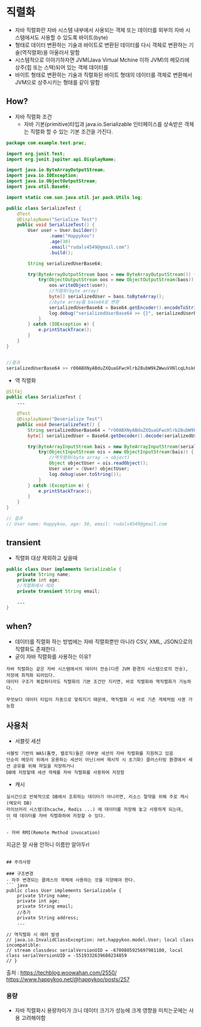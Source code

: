 # 직렬화
- 자바 직렬화란 자바 시스템 내부에서 사용되는 객체 또는 데이터를 외부의 자바 시스템에서도 사용할 수 있도록 바이트(byte)
- 형태로 데이터 변환하는 기술과 바이트로 변환된 데이터를 다시 객체로 변환하는 기술(역직렬화)을 아울러서 말함
- 시스템적으로 이야기하자면 JVM(Java Virtual Mchine 이하 JVM)의 메모리에 상주(힙 또는 스택)되어 있는 객체 데이터를
- 바이트 형태로 변환하는 기술과 직렬화된 바이트 형태의 데이터를 객체로 변환해서 JVM으로 상주시키는 형태를 같이 말함

## How?
- 자바 직렬화 조건
  - 자바 기본(primitive)타입과 java.io.Serializable 인터페이스를 상속받은 객체는 직렬화 할 수 있는 기본 조건을 가진다.

```java
package com.example.test.prac;

import org.junit.Test;
import org.junit.jupiter.api.DisplayName;

import java.io.ByteArrayOutputStream;
import java.io.IOException;
import java.io.ObjectOutputStream;
import java.util.Base64;

import static com.sun.java.util.jar.pack.Utils.log;

public class SerializeTest {
    @Test
    @DisplayName("Serialize Test")
    public void SerializeTest() {
        User user = User.builder()
                .name("Happykoo")
                .age(30)
                .email("rudals4549@gmail.com")
                .build();

        String serializedUserBase64;

        try(ByteArrayOutputStream baos = new ByteArrayOutputStream()) {
            try(ObjectOutputStream oos = new ObjectOutputStream(baos)) {
                oos.writeObject(user);
                //직렬화(byte array)
                byte[] serializedUser = baos.toByteArray();
                //byte array를 base64로 변환
                serializedUserBase64 = Base64.getEncoder().encodeToString(serializedUser);
                log.debug("serializedUserBase64 >> {}", serializedUserBase64);
            }
        } catch (IOException e) {
            e.printStackTrace();
        }
    }
}


//결과
serializedUserBase64 >> rO0ABXNyABduZXQuaGFwcHlrb28ubW9kZWwuVXNlcqLhsk0TYPUEAgADSQADYWdlTAAFZW1haWx0ABJMamF2YS9sYW5nL1N0cmluZztMAARuYW1lcQB+AAF4cAAAAB50ABRydWRhbHM0NTQ5QGdtYWlsLmNvbXQACEhhcHB5a29

```

- 역 직렬화
```java
@Slf4j
public class SerializeTest {
    ...

    @Test
    @DisplayName("Deserialize Test")
    public void DeserializeTest() {
        String serializedUserBase64 = "rO0ABXNyABduZXQuaGFwcHlrb28ubW9kZWwuVXNlcqLhsk0TYPUEAgADSQADYWdlTAAFZW1haWx0ABJMamF2YS9sYW5nL1N0cmluZztMAARuYW1lcQB+AAF4cAAAAB50ABRydWRhbHM0NTQ5QGdtYWlsLmNvbXQACEhhcHB5a29v";
        byte[] serializedUser = Base64.getDecoder().decode(serializedUserBase64);

        try(ByteArrayInputStream bais = new ByteArrayInputStream(serializedUser)) {
            try(ObjectInputStream ois = new ObjectInputStream(bais)) {
                //역직렬화(byte array -> object)
                Object objectUser = ois.readObject();
                User user = (User) objectUser;
                log.debug(user.toString());
            }
        } catch (Exception e) {
            e.printStackTrace();
        }
    }
}

// 결과
// User name: Happykoo, age: 30, email: rudals4549@gmail.com
```


## transient
- 직렬화 대상 제외하고 싶을때
```java
public class User implements Serializable {
    private String name;
    private int age;
    //직렬화에서 제외
    private transient String email;

    ...
}
```


## when?
- 데이터를 직렬화 하는 방법에는 자바 직렬화뿐만 아니라 CSV, XML, JSON으로의 직렬화도 존재한다.
- 굳이 자바 직렬화를 사용하는 이유?
```
자바 직렬화는 같은 자바 시스템에서의 데이터 전송(다른 JVM 환경의 시스템으로의 전송), 저장에 최적화 되어있다.
데이터 구조가 복잡하더라도 직렬화의 기본 조건만 지키면, 바로 직렬화와 역직렬화가 가능하다.

무엇보다 데이터 타입이 자동으로 맞춰지기 때문에, 역직렬화 시 바로 기존 객체처럼 사용 가능함
```

## 사용처
- 서블릿 세션
```
서블릿 기반의 WAS(톰캣, 웹로직)들은 대부분 세션의 자바 직렬화를 지원하고 있음
단순히 메모리 위에서 운용하는 세션이 아닌(서버 재시작 시 초기화) 클러스터링 환경에서 세션 공유를 위해 파일을 저장하거나
DB에 저장할때 세션 객체를 자바 직렬화를 사용하여 저장함
```

- 캐시
```
실시간으로 반복적으로 DB에서 조회하는 데이터가 아니라면, 리소스 절약을 위해 주로 캐시(메모리 DB)
라이브러리 시스템(Ehcache, Redis ...) 에 데이터를 저장해 놓고 사용하게 되는데,
이 때 데이터를 자바 직렬화하여 저장할 수 있다.
``

- 자바 RMI(Remote Method invocation)
```
지금은 잘 사용 안하니 이름만 알아두rl
```

## 주의사항

### 구조변경
- 자주 변경되는 클래스의 객체에 사용하는 것을 지양해야 한다.
``` java
public class User implements Serializable {
    private String name;
    private int age;
    private String email;
    //추가
    private String address; 
    ...

// 역직렬화 시 에러 발생
// java.io.InvalidClassException: net.happykoo.model.User; local class incompatible: 
// stream classdesc serialVersionUID = -6709885925697981180, local class serialVersionUID = -5519332639680234859
// }
```

출처 : 
https://techblog.woowahan.com/2550/
https://www.happykoo.net/@happykoo/posts/257

### 용량
- 자바 직렬화시 용량차이가 크니 데이터 크기가 성능에 크게 영향을 미치는곳에는 사용 고려해야함

